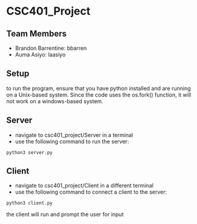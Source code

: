 # CSC401_Project
## Team Members
* Brandon Barrentine: bbarren
* Auma Asiyo: laasiyo

## Setup
to run the program, ensure that you have python installed and are running on a Unix-based system. Since the code uses the os.fork() function, it will not work on a windows-based system.

## Server
* navigate to csc401_project/Server in a terminal
* use the following command to run the server:
```
python3 server.py
```

## Client
* navigate to csc401_project/Client in a different terminal
* use the following command to connect a client to the server:
```
python3 client.py
```
the client will run and prompt the user for input
